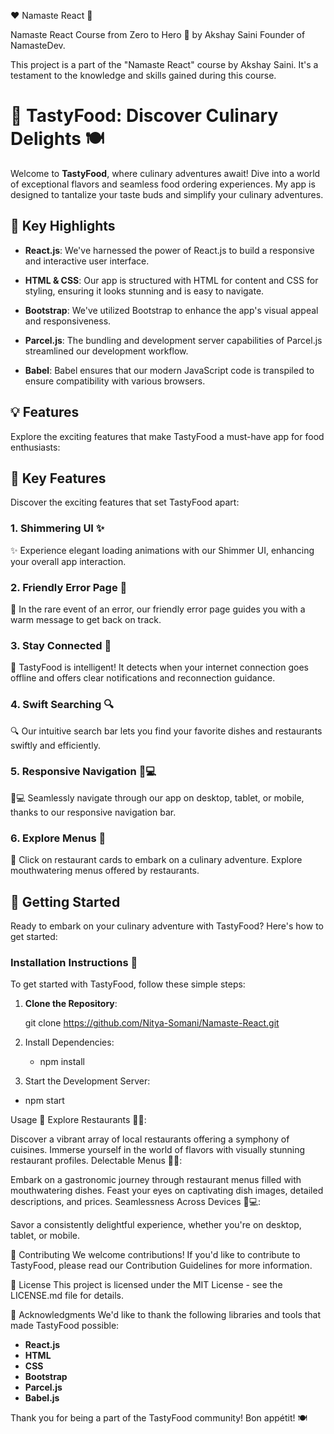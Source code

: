❤️ Namaste React 🙏

Namaste React Course from Zero to Hero 🚀 by Akshay Saini Founder of NamasteDev.

This project is a part of the "Namaste React" course by Akshay Saini.
It's a testament to the knowledge and skills gained during this course.

# 🌮 TastyFood: Discover Culinary Delights 🍽️

Welcome to **TastyFood**, where culinary adventures await! Dive into a world of exceptional flavors and seamless food ordering experiences. My app is designed to tantalize your taste buds and simplify your culinary adventures.

## 🌟 Key Highlights

- **React.js**: We've harnessed the power of React.js to build a responsive and interactive user interface.

- **HTML & CSS**: Our app is structured with HTML for content and CSS for styling, ensuring it looks stunning and is easy to navigate.

- **Bootstrap**: We've utilized Bootstrap to enhance the app's visual appeal and responsiveness.

- **Parcel.js**: The bundling and development server capabilities of Parcel.js streamlined our development workflow.

- **Babel**: Babel ensures that our modern JavaScript code is transpiled to ensure compatibility with various browsers.

## 💡 Features

Explore the exciting features that make TastyFood a must-have app for food enthusiasts:

## 🌟 Key Features

Discover the exciting features that set TastyFood apart:

### 1. Shimmering UI ✨

✨ Experience elegant loading animations with our Shimmer UI, enhancing your overall app interaction.

### 2. Friendly Error Page 🙁

🙁 In the rare event of an error, our friendly error page guides you with a warm message to get back on track.

### 3. Stay Connected 📡

📡 TastyFood is intelligent! It detects when your internet connection goes offline and offers clear notifications and reconnection guidance.

### 4. Swift Searching 🔍

🔍 Our intuitive search bar lets you find your favorite dishes and restaurants swiftly and efficiently.

### 5. Responsive Navigation 📱💻

📱💻 Seamlessly navigate through our app on desktop, tablet, or mobile, thanks to our responsive navigation bar.

### 6. Explore Menus 📜

📜 Click on restaurant cards to embark on a culinary adventure. Explore mouthwatering menus offered by restaurants.

## 🚀 Getting Started

Ready to embark on your culinary adventure with TastyFood? Here's how to get started:

### Installation Instructions 🚀

To get started with TastyFood, follow these simple steps:

1. **Clone the Repository**:

  
   git clone https://github.com/Nitya-Somani/Namaste-React.git

1. Install Dependencies:
    - npm install

2. Start the Development Server:
 - npm start 


Usage 🍴
Explore Restaurants 🍔🍕:

Discover a vibrant array of local restaurants offering a symphony of cuisines.
Immerse yourself in the world of flavors with visually stunning restaurant profiles.
Delectable Menus 📜😋:

Embark on a gastronomic journey through restaurant menus filled with mouthwatering dishes.
Feast your eyes on captivating dish images, detailed descriptions, and prices.
Seamlessness Across Devices 📱💻:

Savor a consistently delightful experience, whether you're on desktop, tablet, or mobile.

🤝 Contributing
We welcome contributions! If you'd like to contribute to TastyFood, please read our Contribution Guidelines for more information.

📜 License
This project is licensed under the MIT License - see the LICENSE.md file for details.

🙌 Acknowledgments
We'd like to thank the following libraries and tools that made TastyFood possible:

- **React.js**
- **HTML**
- **CSS**
- **Bootstrap**
- **Parcel.js**
- **Babel.js**


Thank you for being a part of the TastyFood community! Bon appétit! 🍽️